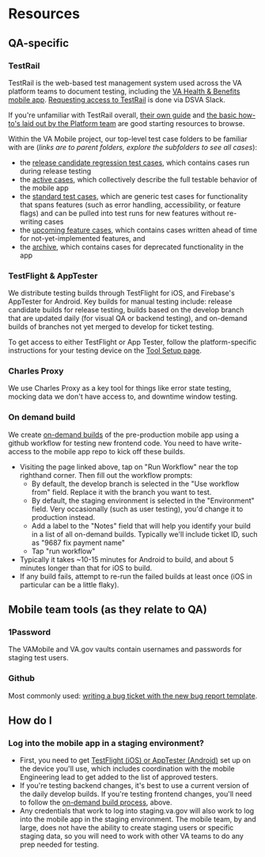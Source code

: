 # Resources

## QA-specific 
### TestRail
TestRail is the web-based test management system used across the VA platform teams to document testing, including the [VA Health & Benefits mobile app](https://dsvavsp.testrail.io/index.php?/runs/overview/29). [Requesting access to TestRail](https://depo-platform-documentation.scrollhelp.site/getting-started/request-access-to-tools#Requestaccesstotools-Additionalaccessfordevelopers) is done via DSVA Slack.

If you're unfamiliar with TestRail overall, [their own guide](https://support.testrail.com/hc/en-us/articles/7076810203028-Introduction-to-TestRail) and [the basic how-to's laid out by the Platform team](https://depo-platform-documentation.scrollhelp.site/developer-docs/testrail-guide) are good starting resources to browse.

Within the VA Mobile project, our top-level test case folders to be familiar with are (_links are to parent folders, explore the subfolders to see all cases_):
- the [release candidate regression test cases](https://dsvavsp.testrail.io/index.php?/suites/view/92&group_by=cases:section_id&group_order=desc&display_deleted_cases=0&group_id=2160), which contains cases run during release testing
- the [active cases](https://dsvavsp.testrail.io/index.php?/suites/view/92&group_by=cases:section_id&group_order=desc&display_deleted_cases=0&group_id=3347), which collectively describe the full testable behavior of the mobile app
- the [standard test cases](https://dsvavsp.testrail.io/index.php?/suites/view/92&group_by=cases:section_id&group_order=desc&display_deleted_cases=0&group_id=8944), which are generic test cases for functionality that spans features (such as error handling, accessibility, or feature flags) and can be pulled into test runs for new features without re-writing cases
- the [upcoming feature cases](https://dsvavsp.testrail.io/index.php?/suites/view/92&group_by=cases:section_id&group_order=desc&display_deleted_cases=0&group_id=5648), which contains cases written ahead of time for not-yet-implemented features, and
- the [archive](https://dsvavsp.testrail.io/index.php?/suites/view/92&group_by=cases:section_id&group_order=desc&display_deleted_cases=0&group_id=3467), which contains cases for deprecated functionality in the app

### TestFlight & AppTester
We distribute testing builds through TestFlight for iOS, and Firebase's AppTester for Android. Key builds for manual testing include: release candidate builds for release testing, builds based on the develop branch that are updated daily (for visual QA or backend testing), and on-demand builds of branches not yet merged to develop for ticket testing.

To get access to either TestFlight or App Tester, follow the platform-specific instructions for your testing device on the [Tool Setup page](Tool%20Setup).

### Charles Proxy
We use Charles Proxy as a key tool for things like error state testing, mocking data we don't have access to, and downtime window testing.

### On demand build
We create [on-demand builds](https://github.com/department-of-veterans-affairs/va-mobile-app/actions/workflows/on_demand_build.yml) of the pre-production mobile app using a github workflow for testing new frontend code. You need to have write-access to the mobile app repo to kick off these builds.
- Visiting the page linked above, tap on "Run Workflow" near the top righthand corner. Then fill out the workflow prompts:
  - By default, the develop branch is selected in the "Use workflow from" field. Replace it with the branch you want to test.
  - By default, the staging environment is selected in the "Environment" field. Very occasionally (such as user testing), you'd change it to production instead.
  - Add a label to the "Notes" field that will help you identify your build in a list of all on-demand builds. Typically we'll include ticket ID, such as "9687 fix payment name"
  - Tap "run workflow"
- Typically it takes ~10-15 minutes for Android to build, and about 5 minutes longer than that for iOS to build.
- If any build fails, attempt to re-run the failed builds at least once (iOS in particular can be a little flaky).

## Mobile team tools (as they relate to QA)
### 1Password
The VAMobile and VA.gov vaults contain usernames and passwords for staging test users.

### Github
Most commonly used: [writing a bug ticket with the new bug report template](https://github.com/department-of-veterans-affairs/va-mobile-app/issues/new?assignees=&labels=bug&template=bug-report.md&title=BUG+-+%5BSEVERITY%5D+-+%5BiOS%2FAndroid%2FAll%5D+-+%5BShort+description%5D). 

## How do I
### Log into the mobile app in a staging environment?
- First, you need to get [TestFlight (iOS) or AppTester (Android)](https://department-of-veterans-affairs.github.io/va-mobile-app/docs/QA/QualityAssuranceProcess/Tool%20Setup) set up on the device you'll use, which includes coordination with the mobile Engineering lead to get added to the list of approved testers.
- If you're testing backend changes, it's best to use a current version of the daily develop builds. If you're testing frontend changes, you'll need to follow the [on-demand build process](https://department-of-veterans-affairs.github.io/va-mobile-app/docs/QA/QualityAssuranceProcess/Resources#on-demand-build), above.
- Any credentials that work to log into staging.va.gov will also work to log into the mobile app in the staging environment. The mobile team, by and large, does not have the ability to create staging users or specific staging data, so you will need to work with other VA teams to do any prep needed for testing.

